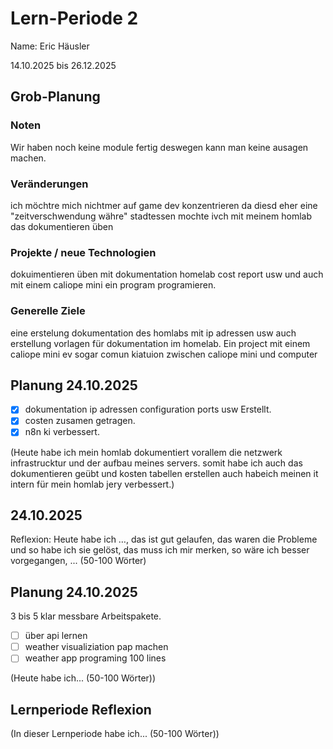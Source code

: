 # Lern-Periode 2
Name: Eric Häusler

14.10.2025 bis 26.12.2025

## Grob-Planung
### Noten
Wir haben noch keine module fertig deswegen kann man keine ausagen machen.

### Veränderungen
ich möchtre mich nichtmer auf game dev konzentrieren da diesd eher eine "zeitverschwendung währe" stadtessen mochte ivch mit meinem homlab das dokumentieren üben

### Projekte / neue Technologien
dokuimentieren üben mit dokumentation homelab cost report usw und auch mit einem caliope mini ein program programieren.

### Generelle Ziele
eine erstelung dokumentation des homlabs mit ip adressen usw auch erstellung vorlagen für dokumentation im homelab. Ein project mit einem caliope mini ev sogar comun kiatuion zwischen caliope mini und computer 

## Planung 24.10.2025

- [x] dokumentation ip adressen configuration ports usw Erstellt.
- [x] costen zusamen getragen.
- [x] n8n ki verbessert.

(Heute habe ich mein homlab dokumentiert vorallem die netzwerk infrastrucktur und der aufbau  meines servers. somit habe ich auch das dokumentieren geübt und kosten tabellen erstellen auch habeich meinen it intern für mein homlab jery verbessert.)

## 24.10.2025
Reflexion: Heute habe ich …, das ist gut gelaufen, das waren die Probleme und so habe ich sie gelöst, das muss ich mir merken, so wäre ich besser vorgegangen, ... (50-100 Wörter)

## Planung 24.10.2025
3 bis 5 klar messbare Arbeitspakete.

- [ ] über api lernen
- [ ] weather visualiziation pap machen
- [ ] weather app programing 100 lines

(Heute habe ich... (50-100 Wörter))

## Lernperiode Reflexion
(In dieser Lernperiode habe ich... (50-100 Wörter))
